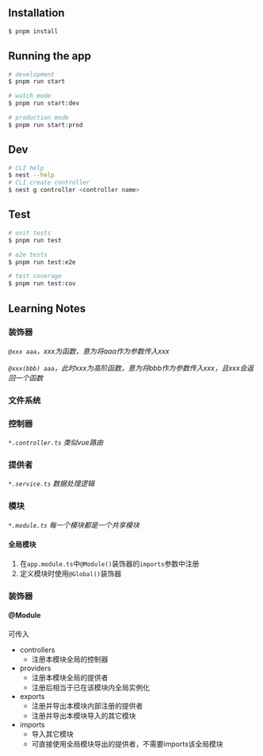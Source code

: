 ## Installation

```bash
$ pnpm install
```

## Running the app

```bash
# development
$ pnpm run start

# watch mode
$ pnpm run start:dev

# production mode
$ pnpm run start:prod
```

## Dev

```bash
# CLI help
$ nest --help
# CLI create controller
$ nest g controller <controller name>
```

## Test

```bash
# unit tests
$ pnpm run test

# e2e tests
$ pnpm run test:e2e

# test coverage
$ pnpm run test:cov
```

## Learning Notes

### 装饰器

_`@xxx aaa`，xxx为函数，意为将aaa作为参数传入xxx_

_`@xxx(bbb) aaa`，此时xxx为高阶函数，意为将bbb作为参数传入xxx，且xxx会返回一个函数_

### 文件系统

### 控制器

_`*.controller.ts` 类似vue路由_

### 提供者

_`*.service.ts` 数据处理逻辑_

### 模块

_`*.module.ts` 每一个模块都是一个共享模块_

#### 全局模块

1. 在`app.module.ts`中`@Module()`装饰器的`imports`参数中注册
2. 定义模块时使用`@Global()`装饰器

### 装饰器

#### @Module

可传入

- controllers
  - 注册本模块全局的控制器
- providers
  - 注册本模块全局的提供者
  - 注册后相当于已在该模块内全局实例化
- exports
  - 注册并导出本模块内部注册的提供者
  - 注册并导出本模块导入的其它模块
- imports
  - 导入其它模块
  - 可直接使用全局模块导出的提供者，不需要imports该全局模块
